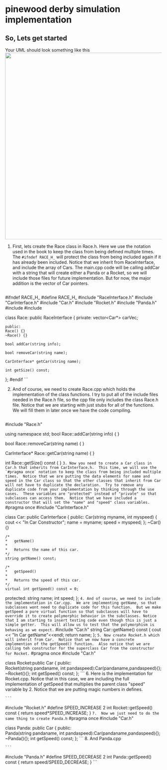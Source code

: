# pinewood derby simulation implementation
## So, Lets get started
Your UML should look something like this
<img src="https://mjcleme.github.io/pinewood.png" width="600">

1. First, lets create the Race class in Race.h.  Here we use the notation used in the book to keep the class from being defined multiple times.  The `#ifndef RACE_H_` will protect the class from being included again if it has already been included. Notice that we inherit from RaceInterface, and include the array of Cars.  The main.cpp code will be calling addCar with a string that will create either a Panda or a Rocket, so we will include those files for future implementation.  But for now, the major addition is the vector of Car pointers.
	```
#ifndef RACE_H_
#define RACE_H_
#include "RaceInterface.h"
#include "CarInterface.h"
#include "Car.h"
#include "Rocket.h"
#include "Panda.h"
#include <vector>
#include <sstream>

class Race: public RaceInterface {
    private:
	vector<Car*> carVec;

    public:
	Race() {}
	~Race() {}

	bool addCar(string info); 

	bool removeCar(string name);

	CarInterface* getCar(string name);

	int getSize() const;
};
#endif
	```

2. And of course, we need to create Race.cpp which holds the implementation of the class functions.  I try to put all of the include files needed in the Race.h file, so the cpp file only includes the class Race.h file.  Notice that we are starting with just stubs for all of the functions.  We will fill them in later once we have the code compiling.
	```
#include "Race.h"


using namespace std;
bool Race::addCar(string info) {
}

bool Race::removeCar(string name) {
}

CarInterface* Race::getCar(string name) {
}

int Race::getSize() const {
}
	```
3. Now you need to create a Car class in Car.h that inherits from CarInterface.h.  This time, we will use the `#pragma once` notation to keep the class from being included multiple times.  Notice that we are putting the data elements for name and speed in the Car class so that the other classes that inherit from Car will not have to duplicate the declaration.  Try to remove any duplicate code from your implementation by thinking through the use cases.  These variables are "protected" instead of "private" so that subclasses can access them.  Notice that we have included a constructor that will set the "name" and "speed" class variables.
	```
#pragma once
#include "CarInterface.h"

class Car: public CarInterface {
    public:
	Car(string myname, int myspeed) {
		cout << "In Car Constructor";
		name = myname; speed = myspeed;
	};
	~Car() {}

	/*
	*	getName()
	*
	*	Returns the name of this car.
	*/
	string getName() const; 

	/*
	*	getSpeed()
	*
	*	Returns the speed of this car.
	*/
	virtual int getSpeed() const = 0;
protected:
	string name;
	int speed;
};
	```
4. And of course, we need to include the implementation in Car.cpp.  We are implementing getName, so that subclasses wont need to duplicate code for this function.  But we make getSpeed a pure virtual function so that subclasses will have to override it to create polymorphic behavior in the subclasses. Notice that I am starting to insert testing code even though this is just a simple getter.  This will allow us to test that the polymorphism is behaving as we expect.
	```
#include "Car.h"
string Car::getName() const {
	cout << "In Car getName"<<endl;
	return name;
};
	```
5. Now create Rocket.h which will inherit from Car.  Notice that we now have a concrete implemention of the getSpeed() function.  Also notice that we are calling teh constructor for the superclass Car from the constructor for Rocket.
	```
#pragma once
#include "Car.h"

class Rocket:public Car {
    public:    
    Rocket(string pandaname, int pandaspeed):Car(pandaname,pandaspeed){};
    ~Rocket(){};
    int getSpeed() const;
};
	```
6. Here is the implementation for Rocket.cpp.  Notice that in this case, we are including the full implementation of getSpeed that multiplies the parent class "speed" variable by 2.  Notice that we are putting magic numbers in defines.

	```
#include "Rocket.h"
#define SPEED_INCREASE 2
int Rocket::getSpeed() const
{
    return speed*SPEED_INCREASE;
}
	```
7.  Now we just need to do the same thing to create Panda.h
	```
#pragma once
#include "Car.h"

class Panda: public Car {
public:    
    Panda(string pandaname, int pandaspeed):Car(pandaname,pandaspeed){};
    ~Panda(){};
    int getSpeed() const;
};
	```
8. And Panda.cpp

	```
#include "Panda.h"
#define SPEED_DECREASE 2
int Panda::getSpeed() const
{
    return speed/SPEED_DECREASE;
}
	```
